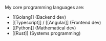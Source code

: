 My core programming languages are:
- [[Golang]] (Backend dev)
- [[Typescript]] / [[Angular]] (Frontend dev)
- [[Python]] (Mathematical dev)
- [[Rust]] (Systems programming)
